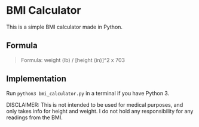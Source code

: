 # BMI Calculator

This is a simple BMI calculator made in Python.

## Formula

> Formula: weight (lb) / [height (in)]^2 x 703

## Implementation

Run `python3 bmi_calculator.py` in a terminal if you have Python 3.

DISCLAIMER: This is not intended to be used for medical purposes, and only takes info for height and weight. I do not hold any responsibility for any readings from the BMI.
